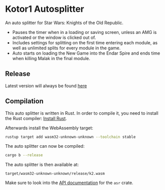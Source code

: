 # Kotor1 Autosplitter

An auto splitter for Star Wars: Knights of the Old Republic.
- Pauses the timer when in a loading or saving screen, unless an AMG is activated or the window is clicked out of.
- Includes settings for splitting on the first time entering each module, as well as unlimited splits for every module in the game.
- Auto starts on loading the New Game into the Endar Spire and ends time when killing Malak in the final module.

## Release

Latest version will always be found [here](https://github.com/RedMage08/kotor1-autosplitter-wasm/releases/latest/download/kotor1.wasm)

## Compilation

This auto splitter is written in Rust. In order to compile it, you need to
install the Rust compiler: [Install Rust](https://www.rust-lang.org/tools/install).

Afterwards install the WebAssembly target:
```sh
rustup target add wasm32-unknown-unknown --toolchain stable
```

The auto splitter can now be compiled:
```sh
cargo b --release
```

The auto splitter is then available at:
```
target/wasm32-unknown-unknown/release/k2.wasm
```

Make sure to look into the [API documentation](https://livesplit.org/asr/asr/) for the `asr` crate.

